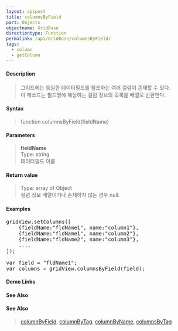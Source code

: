```yaml
---
layout: apipost
title: columnsByField
part: Objects
objectname: GridBase
directiontype: Function
permalink: /api/GridBase/columnsByField/
tags:
  - column
  - getColumn
---
```



#### Description

> 그리드에는 동일한 데이터필드를 참조하는 여러 컬럼이 존재할 수 있다.  
> 이 메쏘드는 필드명에 해당하는 컬럼 정보의 목록을 배열로 반환한다.  

#### Syntax

> function columnsByField(fieldName)  

#### Parameters

> **fieldName**  
> Type: string  
> 데이터필드 이름  

#### Return value

> Type: array of Object  
> 컬럼 정보 배열이거나 존재하지 않는 경우 null.  

#### Examples 

<pre class="prettyprint">
gridView.setColumns([
	{fieldName:"fldName1", name:"column1"},
	{fieldName:"fldName1", name:"column2"},
	{fieldName:"fldName2", name:"column3"},
	....
]);

var field = "fldName1";
var columns = gridView.columnsByField(field);
</pre>

#### Demo Links
#### See Also

#### See Also
> [columnByField](/api/GridBase/columnByField), [columnByTag](/api/GridBase/columnByTag), [columnByName](/api/GridBase/columnByName), [columnsByTag](/api/GridBase/columnsByTag)